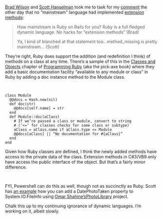 [Brad Wilson](http://www.agileprogrammer.com/dotnetguy) and [Scott
Hanselman](http://www.hanselman.com/blog/ "Scott Hanselman") took me to
task for my
[comment](http://devhawk.net/2007/03/13/Morning+Coffee+44.aspx) the
other day that no “mainstream” language had implemented [extension
methods](http://weblogs.asp.net/scottgu/archive/2007/03/13/new-orcas-language-feature-extension-methods.aspx):

> How mainstream is Ruby on Rails for you? Ruby is a full fledged
> dynamic language. No hacks for “extension methods” (Brad)
>
> Ya, I kind of blanched at that statement too…method\_missing is pretty
> mainstream… (Scott)

They’re right, Ruby does support the addition (and redefinition I think)
of methods on a class at any time. There’s a sample of this in the
[Classes and
Objects](http://www.ruby-doc.org/docs/ProgrammingRuby/html/classes.html)
chapter of [Programming
Ruby](http://www.ruby-doc.org/docs/ProgrammingRuby/) (aka the pick-axe
book) where they add a basic documentation facility “available to any
module or class” in Ruby by adding a doc instance method to the Module
class.

 

``` {.brush:ruby}
class Module 
  @@docs = Hash.new(nil) 
  def doc(str) 
    @@docs[self.name] = str 
  end
  def Module::doc(aClass) 
    # If we’re passed a class or module, convert to string
    # (‘<=’ for classes checks for same class or subtype)
    aClass = aClass.name if aClass.type <= Module 
    @@docs[aClass] || “No documentation for #{aClass}”
  end
end
```

Given how Ruby classes are defined, I think the newly added methods have
access to the private data of the class. Extension methods in C\#3/VB9
only have access the public interface of the object. But that’s a fairly
minor difference.

 

FYI, Powershell can do this as well, though not as succinctly as Ruby.
Scott has [an
example](http://www.hanselman.com/blog/AccessingEXIFPhotoDataFromJPEGsWithPowerShell.aspx)
how you can add a DatePhotoTaken property to System.IO.FileInfo using
[Omar
Shahine’s](http://www.shahine.com/omar)[PhotoLibrary](http://wiki.shahine.com/default.aspx/MyWiki.PhotoLibrary)
project.

Chalk this up to my continuing ignorance of dynamic languages. I’m
working on it, albeit slowly.

